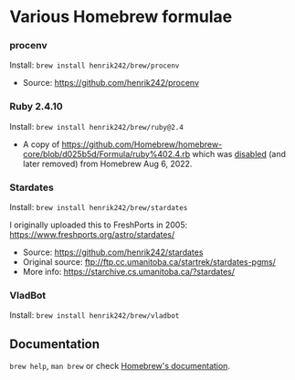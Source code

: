 # Various Homebrew formulae

### procenv

Install: `brew install henrik242/brew/procenv`

* Source: https://github.com/henrik242/procenv

### Ruby 2.4.10

Install: `brew install henrik242/brew/ruby@2.4`

* A copy of https://github.com/Homebrew/homebrew-core/blob/d025b5d/Formula/ruby%402.4.rb which was
[disabled](https://github.com/Homebrew/homebrew-core/commit/a503fdcb7d7dafd0f41bf8d9f4f0302cacba22ba) (and
later removed) from Homebrew Aug 6, 2022.

### Stardates

Install: `brew install henrik242/brew/stardates`

I originally uploaded this to FreshPorts in 2005: https://www.freshports.org/astro/stardates/

* Source: https://github.com/henrik242/stardates
* Original source: ftp://ftp.cc.umanitoba.ca/startrek/stardates-pgms/
* More info: https://starchive.cs.umanitoba.ca/?stardates/


### VladBot

Install: `brew install henrik242/brew/vladbot`

## Documentation

`brew help`, `man brew` or check [Homebrew's documentation](https://docs.brew.sh).
